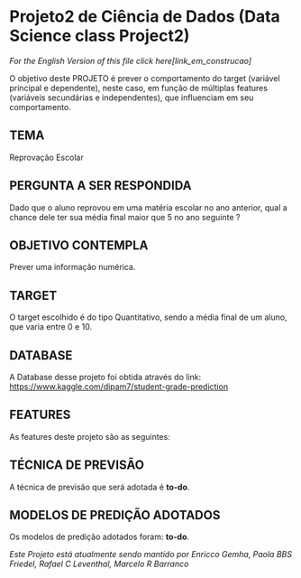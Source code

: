 # Projeto2 de Ciência de Dados (Data Science class Project2)

_For the English Version of this file click here[link_em_construcao]_

O objetivo deste PROJETO é prever o comportamento do target (variável principal e dependente), neste caso, em função de múltiplas features (variáveis secundárias e independentes), que influenciam em seu comportamento.

## TEMA
Reprovação Escolar

## PERGUNTA A SER RESPONDIDA
Dado que o aluno reprovou em uma matéria escolar no ano anterior, qual a chance dele ter sua média final maior que 5 no ano seguinte ?

## OBJETIVO CONTEMPLA
Prever uma informação numérica.

## TARGET
O target escolhido é do tipo Quantitativo, sendo a média final de um aluno, que varia entre 0 e 10.

## DATABASE
A Database desse projeto foi obtida através do link: https://www.kaggle.com/dipam7/student-grade-prediction

## FEATURES
As features deste projeto são as seguintes:


## TÉCNICA DE PREVISÃO
A técnica de previsão que será adotada é **to-do**.

## MODELOS DE PREDIÇÃO ADOTADOS
Os modelos de predição adotados foram: **to-do**.


_Este Projeto está atualmente sendo mantido por Enricco Gemha, Paola BBS Friedel, Rafael C Leventhal, Marcelo R Barranco_